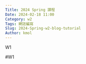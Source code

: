 ```yaml
---
Title: 2024 Spring 課程
Date: 2024-02-18 11:00
Category: w2
Tags: 網誌編寫
Slug: 2024-Spring-w2-blog-tutorial
Author: kmol
---
```

W1

<!-- PELICAN_END_SUMMARY -->
#W1
